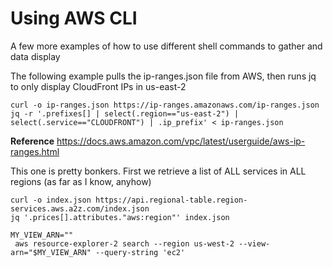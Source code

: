 # Using AWS CLI

A few more examples of how to use different shell commands to gather and data display 

The following example pulls the ip-ranges.json file from AWS, then runs jq to only display CloudFront IPs in us-east-2 
```
curl -o ip-ranges.json https://ip-ranges.amazonaws.com/ip-ranges.json
jq -r '.prefixes[] | select(.region=="us-east-2") | select(.service=="CLOUDFRONT") | .ip_prefix' < ip-ranges.json
```
**Reference** https://docs.aws.amazon.com/vpc/latest/userguide/aws-ip-ranges.html


This one is pretty bonkers.  First we retrieve a list of ALL services in ALL regions (as far as I know, anyhow)
```
curl -o index.json https://api.regional-table.region-services.aws.a2z.com/index.json
jq '.prices[].attributes."aws:region"' index.json

MY_VIEW_ARN=""
 aws resource-explorer-2 search --region us-west-2 --view-arn="$MY_VIEW_ARN" --query-string 'ec2'
```
